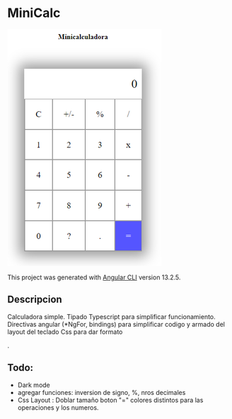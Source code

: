 # MiniCalc

![App Screenshot](https://github.com/crlsh/miniCalc/blob/master/src/assets/minicalc%20screenshot.png)


This project was generated with [Angular CLI](https://github.com/angular/angular-cli) version 13.2.5.

## Descripcion
Calculadora simple.
Tipado Typescript para simplificar funcionamiento.
Directivas angular (*NgFor, bindings) para simplificar codigo y armado del layout del teclado
Css para dar formato

.

## Todo:

- Dark mode
- agregar funciones: inversion de signo, %, nros decimales
- Css Layout : Doblar tamaño boton "="
               colores distintos para las operaciones y los numeros.
